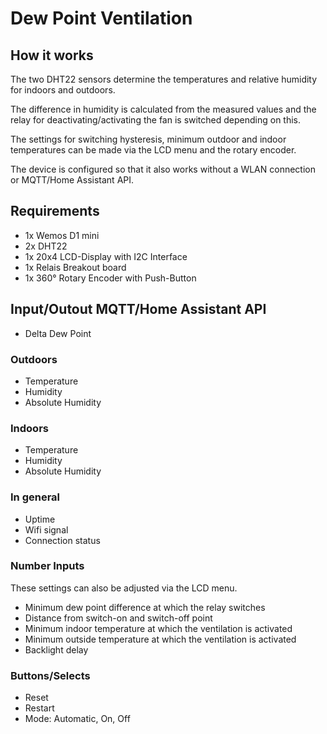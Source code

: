 # Dew Point Ventilation

## How it works

The two DHT22 sensors determine the temperatures and relative humidity for indoors and outdoors.

The difference in humidity is calculated from the measured values and the relay for deactivating/activating the fan is switched depending on this.

The settings for switching hysteresis, minimum outdoor and indoor temperatures can be made via the LCD menu and the rotary encoder.

The device is configured so that it also works without a WLAN connection or MQTT/Home Assistant API.

## Requirements

* 1x Wemos D1 mini
* 2x DHT22
* 1x 20x4 LCD-Display with I2C Interface
* 1x Relais Breakout board
* 1x 360° Rotary Encoder with Push-Button
  
## Input/Outout MQTT/Home Assistant API

- Delta Dew Point 

### Outdoors

- Temperature
- Humidity
- Absolute Humidity

### Indoors

- Temperature
- Humidity
- Absolute Humidity

### In general

- Uptime
- Wifi signal
- Connection status

### Number Inputs

These settings can also be adjusted via the LCD menu.

- Minimum dew point difference at which the relay switches
- Distance from switch-on and switch-off point
- Minimum indoor temperature at which the ventilation is activated
- Minimum outside temperature at which the ventilation is activated
- Backlight delay

### Buttons/Selects

- Reset
- Restart
- Mode: Automatic, On, Off

